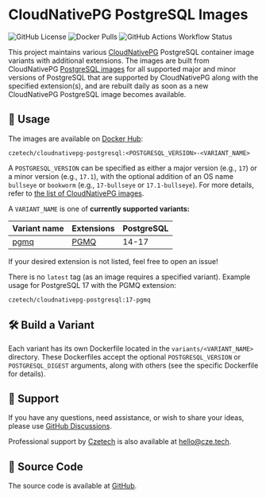 # CloudNativePG PostgreSQL Images

![GitHub License][badge-license]
![Docker Pulls][badge-docker]
![GitHub Actions Workflow Status][badge-build]

This project maintains various [CloudNativePG] PostgreSQL container image
variants with additional extensions. The images are built from CloudNativePG
[PostgreSQL images][cloudnativepg-github] for all supported major and minor
versions of PostgreSQL that are supported by CloudNativePG along with the
specified extension(s), and are rebuilt daily as soon as a new CloudNativePG
PostgreSQL image becomes available.

## 🐳 Usage

The images are available on [Docker Hub][docker-hub]:

```shell
czetech/cloudnativepg-postgresql:<POSTGRESQL_VERSION>-<VARIANT_NAME>
```

A `POSTGRESQL_VERSION` can be specified as either a major version (e.g., `17`)
or a minor version (e.g., `17.1`), with the optional addition of an OS name
`bullseye` or `bookworm` (e.g., `17-bullseye` or `17.1-bullseye`).
For more details, refer to
[the list of CloudNativePG images][cloudnativepg-registry].

A `VARIANT_NAME` is one of **currently supported variants:**

| Variant name | Extensions | PostgreSQL |
|-|-|-|
| [pgmq](variants/pgmq) | [PGMQ] | 14-17 |

If your desired extension is not listed, feel free to open an issue!

There is no `latest` tag (as an image requires a specified variant).
Example usage for PostgreSQL 17 with the PGMQ extension:

```shell
czetech/cloudnativepg-postgresql:17-pgmq
```

## 🛠️ Build a Variant

Each variant has its own Dockerfile located in the `variants/<VARIANT_NAME>`
directory. These Dockerfiles accept the optional `POSTGRESQL_VERSION` or
`POSTGRESQL_DIGEST` arguments,
along with others (see the specific Dockerfile for details).

## 🤝 Support

If you have any questions, need assistance, or wish to share your ideas,
please use [GitHub Discussions][github-discussions].

Professional support by [Czetech] is also available at <hello@cze.tech>.

## 📜 Source Code

The source code is available at [GitHub][github-source].

[badge-build]: https://img.shields.io/github/actions/workflow/status/czetech/cloudnativepg-postgresql/ci.yaml
[badge-docker]: https://img.shields.io/docker/pulls/czetech/cloudnativepg-postgresql
[badge-license]: https://img.shields.io/github/license/czetech/cloudnativepg-postgresql
[cloudnativepg]: https://cloudnative-pg.io/
[cloudnativepg-github]: https://github.com/cloudnative-pg/postgres-containers
[cloudnativepg-registry]: https://github.com/cloudnative-pg/postgres-containers/pkgs/container/postgresql
[czetech]: https://www.cze.tech/
[docker-hub]: https://hub.docker.com/r/czetech/cloudnativepg-postgresql
[github-discussions]: https://github.com/czetech/cloudnativepg-postgresql/discussions
[github-source]: https://github.com/czetech/cloudnativepg-postgresql/tree/main
[pgmq]: https://github.com/tembo-io/pgmq
